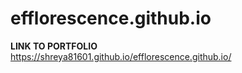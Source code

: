 # efflorescence.github.io

<b>LINK TO PORTFOLIO</b><br>
<a target="_blank">https://shreya81601.github.io/efflorescence.github.io/</a>
